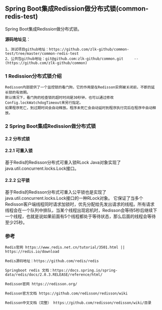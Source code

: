 ##  Spring Boot集成Redission做分布式锁(common-redis-test)

Spring Boot集成Redission做分布式锁。

**源码地址见**：

    1、测试项目github地址：https://github.com/zlk-github/common-test/tree/master/common-redis-test
    2、公共包github地址：git@github.com:zlk-github/common.git     --(https://github.com/zlk-github/common)

### 1 Redission分布式锁介绍

    Redisson内部提供了一个监控锁的看门狗，它的作用是在Redisson实例被关闭前，不断的延长锁的有效期。
    默认情况下，看门狗的检查锁的超时时间是30秒钟，也可以通过修改Config.lockWatchdogTimeout来另行指定。
    如果程序死亡，到过期时间会自动释放。程序未死亡会自动延时到程序执行完后在程序中自动释放。

### 2 Spring Boot集成Redission做分布式锁

#### 2.2 分布式锁

#### 2.2.1 可重入锁

基于Redis的Redisson分布式可重入锁RLock Java对象实现了java.util.concurrent.locks.Lock接口。

#### 2.2.2 公平锁

基于Redis的Redisson分布式可重入公平锁也是实现了java.util.concurrent.locks.Lock接口的一种RLock对象。
它保证了当多个Redisson客户端线程同时请求加锁时，优先分配给先发出请求的线程。所有请求线程会在一个队列中排队，当某个线程出现宕机时，Redisson会等待5秒后继续下一个线程，也就是说如果前面有5个线程都处于等待状态，那么后面的线程会等待至少25秒。

### 参考

    Redis官网 https://www.redis.net.cn/tutorial/3501.html || https://redis.io/download
    
    Redis源码地址：https://github.com/redis/redis
    
    Springboot redis 文档：https://docs.spring.io/spring-data/redis/docs/2.0.3.RELEASE/reference/html/

    Redisson官网 https://redisson.org/

    Redisson官方文档 https://github.com/redisson/redisson/wiki

    Redisson中文文档（完整） https://github.com/redisson/redisson/wiki/目录
